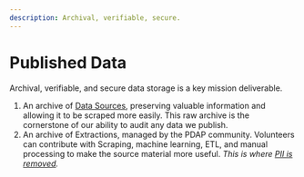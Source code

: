```yaml
---
description: Archival, verifiable, secure.
---
```


# Published Data

Archival, verifiable, and secure data storage is a key mission deliverable.

1. An archive of [Data Sources](submit-or-update-datasets/), preserving valuable information and allowing it to be scraped more easily. This raw archive is the cornerstone of our ability to audit any data we publish.
2. An archive of Extractions, managed by the PDAP community. Volunteers can contribute with Scraping, machine learning, ETL, and manual processing to make the source material more useful. _This is where_ [_PII is removed_](../../meta/policy/pii-wip-discussion.md)_._
